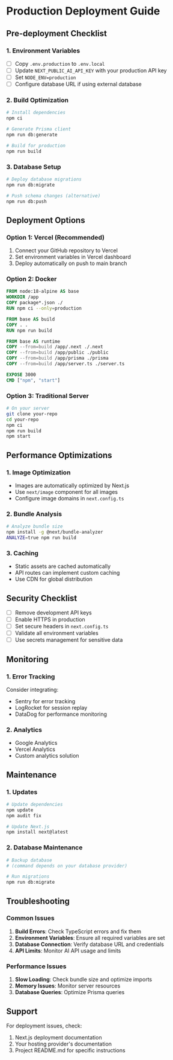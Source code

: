 # Production Deployment Guide

## Pre-deployment Checklist

### 1. Environment Variables
- [ ] Copy `.env.production` to `.env.local`
- [ ] Update `NEXT_PUBLIC_AI_API_KEY` with your production API key
- [ ] Set `NODE_ENV=production`
- [ ] Configure database URL if using external database

### 2. Build Optimization
```bash
# Install dependencies
npm ci

# Generate Prisma client
npm run db:generate

# Build for production
npm run build
```

### 3. Database Setup
```bash
# Deploy database migrations
npm run db:migrate

# Push schema changes (alternative)
npm run db:push
```

## Deployment Options

### Option 1: Vercel (Recommended)
1. Connect your GitHub repository to Vercel
2. Set environment variables in Vercel dashboard
3. Deploy automatically on push to main branch

### Option 2: Docker
```dockerfile
FROM node:18-alpine AS base
WORKDIR /app
COPY package*.json ./
RUN npm ci --only=production

FROM base AS build
COPY . .
RUN npm run build

FROM base AS runtime
COPY --from=build /app/.next ./.next
COPY --from=build /app/public ./public
COPY --from=build /app/prisma ./prisma
COPY --from=build /app/server.ts ./server.ts

EXPOSE 3000
CMD ["npm", "start"]
```

### Option 3: Traditional Server
```bash
# On your server
git clone your-repo
cd your-repo
npm ci
npm run build
npm start
```

## Performance Optimizations

### 1. Image Optimization
- Images are automatically optimized by Next.js
- Use `next/image` component for all images
- Configure image domains in `next.config.ts`

### 2. Bundle Analysis
```bash
# Analyze bundle size
npm install -g @next/bundle-analyzer
ANALYZE=true npm run build
```

### 3. Caching
- Static assets are cached automatically
- API routes can implement custom caching
- Use CDN for global distribution

## Security Checklist

- [ ] Remove development API keys
- [ ] Enable HTTPS in production
- [ ] Set secure headers in `next.config.ts`
- [ ] Validate all environment variables
- [ ] Use secrets management for sensitive data

## Monitoring

### 1. Error Tracking
Consider integrating:
- Sentry for error tracking
- LogRocket for session replay
- DataDog for performance monitoring

### 2. Analytics
- Google Analytics
- Vercel Analytics
- Custom analytics solution

## Maintenance

### 1. Updates
```bash
# Update dependencies
npm update
npm audit fix

# Update Next.js
npm install next@latest
```

### 2. Database Maintenance
```bash
# Backup database
# (command depends on your database provider)

# Run migrations
npm run db:migrate
```

## Troubleshooting

### Common Issues
1. **Build Errors**: Check TypeScript errors and fix them
2. **Environment Variables**: Ensure all required variables are set
3. **Database Connection**: Verify database URL and credentials
4. **API Limits**: Monitor AI API usage and limits

### Performance Issues
1. **Slow Loading**: Check bundle size and optimize imports
2. **Memory Issues**: Monitor server resources
3. **Database Queries**: Optimize Prisma queries

## Support
For deployment issues, check:
1. Next.js deployment documentation
2. Your hosting provider's documentation
3. Project README.md for specific instructions